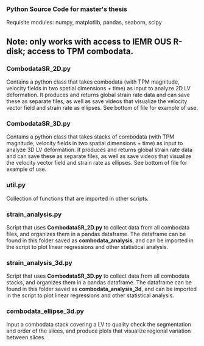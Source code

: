 ### Python Source Code for master's thesis

Requisite modules: numpy, matplotlib, pandas, seaborn, scipy
## Note: only works with access to IEMR OUS R-disk; access to TPM combodata. 

### CombodataSR_2D.py
Contains a python class that takes combodata (with TPM magnitude, velocity fields in two spatial dimensions + time) as input to analyze 2D LV deformation. It produces and returns global strain rate data and can save these as separate files, as well as save videos that visualize the velocity vector field and strain rate as ellipses. See bottom of file for example of use.

### CombodataSR_3D.py
Contains a python class that takes stacks of combodata (with TPM magnitude, velocity fields in two spatial dimensions + time) as input to analyze 3D LV deformation. It produces and returns global strain rate data and can save these as separate files, as well as save videos that visualize the velocity vector field and strain rate as ellipses. See bottom of file for example of use.

### util.py
Collection of functions that are imported in other scripts.

### strain_analysis.py
Script that uses __CombodataSR_2D.py__ to collect data from all combodata files, and organizes them in a pandas dataframe. The dataframe can be found in this folder saved as __combodata_analysis__, and can be imported in the script to plot linear regressions and other statistical analysis.

### strain_analysis_3d.py
Script that uses __CombodataSR_3D.py__ to collect data from all combodata stacks, and organizes them in a pandas dataframe. The dataframe can be found in this folder saved as __combodata_analysis_3d__, and can be imported in the script to plot linear regressions and other statistical analysis.

### combodata_ellipse_3d.py
Input a combodata stack covering a LV to quality check the segmentation and order of the slices, and produce plots that visualize regional variation between slices.
